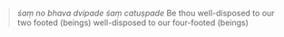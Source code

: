> *śaṃ no bhava dvipade*
*śaṃ catuṣpade*
Be thou well-disposed to our two footed (beings)
well-disposed to our four-footed (beings)